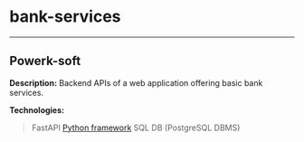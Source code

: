 # bank-services
-------------------
## Powerk-soft

**Description:** Backend APIs of a web application offering basic bank services.

**Technologies:** 
> FastAPI [Python framework](https://fastapi.tiangolo.com/)
> SQL DB (PostgreSQL DBMS)
